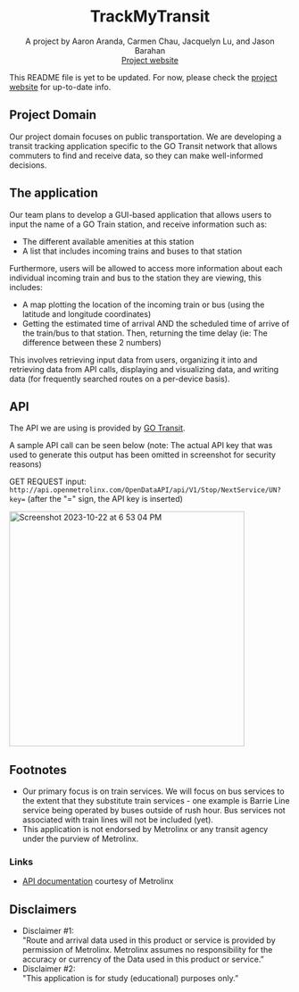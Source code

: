 <div align='center'>
    <!-- project title is up for debate!! -->
    <h1><b>TrackMyTransit</b></h1>
    <div>A project by Aaron Aranda, Carmen Chau, Jacquelyn Lu, and Jason Barahan
<br><a href="https://docs.google.com/presentation/d/11Zj77PYk7ggaJpTGcc7wBB_cS97FSSqaqtUPnrTcXIU/edit?usp=sharing">Project website</a></div>
</div>

<!-- TODO: place graphics here once a working product is established -->
This README file is yet to be updated. For now, please check the <a href="https://docs.google.com/presentation/d/11Zj77PYk7ggaJpTGcc7wBB_cS97FSSqaqtUPnrTcXIU/edit?usp=sharing">project website</a> for up-to-date info.
## Project Domain
Our project domain focuses on public transportation. We are developing a transit tracking application specific to the GO Transit network that allows commuters to find and receive data, so they can make well-informed decisions.

## The application
Our team plans to develop a GUI-based application that allows users to input the name of a GO Train station, and receive information such as:

- The different available amenities at this station
- A list that includes incoming trains and buses to that station

Furthermore, users will be allowed to access more information about each individual incoming train and bus to the station they are viewing, this includes:

- A map plotting the location of the incoming train or bus (using the latitude and longitude coordinates) 
- Getting the estimated time of arrival AND the scheduled time of arrive of the train/bus to that station. Then, returning the time delay (ie: The difference between these 2 numbers) 

This involves retrieving input data from users, organizing it into and retrieving data from API calls, displaying and visualizing data, and writing data (for frequently searched routes on a per-device basis).

## API
The API we are using is provided by <a href="http://api.openmetrolinx.com/OpenDataAPI/Help/Index/en">GO Transit</a>.

A sample API call can be seen below (note: The actual API key that was used to generate this output has been omitted in screenshot for security reasons)

GET REQUEST input: `http://api.openmetrolinx.com/OpenDataAPI/api/V1/Stop/NextService/UN?key=` (after the "=" sign, the API key is inserted)

<img width="421" alt="Screenshot 2023-10-22 at 6 53 04 PM" src="https://github.com/JasonBarahan/TrackMyTransit/assets/80921817/ae450211-dbd4-4f00-9149-0aa105319675">


## Footnotes
<ul>
    <li> Our primary focus is on train services. We will focus on bus services to the extent that they substitute train services - one example is Barrie Line service being operated by buses outside of rush hour. Bus services not associated with train lines will not be included (yet).</li>
    <li> This application is not endorsed by Metrolinx or any transit agency under the purview of Metrolinx.
</ul>

### Links
<!-- Some of the links here are empty and need to be filled. -->
<ul>
    <li><a href="hthttp://api.openmetrolinx.com/OpenDataAPI/Help/Index/en">API documentation</a> courtesy of Metrolinx</li>
</ul>

## Disclaimers
<ul>
    <li>Disclaimer #1: <br>"Route and arrival data used in this product or service is provided by permission of Metrolinx. Metrolinx assumes no responsibility for the accuracy or currency of the Data used in this product or service.”</li>
    <li>Disclaimer #2: <br>"This application is for study (educational) purposes only.”</li>
</ul>

